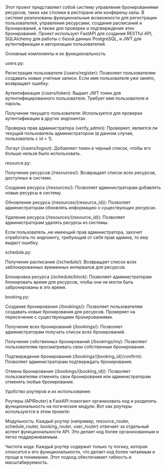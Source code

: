 Этот проект представляет собой систему управления бронированиями ресурсов, таких как столики в ресторане или конференц-залы. В системе реализованы функциональные возможности для регистрации пользователей, управления ресурсами, создания расписаний и бронирований, а также для проверки и подтверждения этих бронирований. Проект использует FastAPI для создания RESTful API, SQLAlchemy для работы с базой данных PostgreSQL, и JWT для аутентификации и авторизации пользователей.

Основные компоненты и их функциональность


users.py:

Регистрация пользователя (/users/register): Позволяет пользователям создавать новые учетные записи. Если имя пользователя уже занято, возвращает ошибку.

Аутентификация (/users/token): Выдает JWT токен для аутентифицированного пользователя. Требует имя пользователя и пароль.

Получение текущего пользователя: Используется для проверки аутентификации в других эндпоинтах.

Проверка прав администратора (verify_admin): Проверяет, является ли текущий пользователь администратором (в данном случае, пользователь с id = 1).

Логаут (/users/logout): Добавляет токен в черный список, чтобы его больше нельзя было использовать.


resource.py:

Получение ресурсов (/resources/): Возвращает список всех ресурсов, доступных в системе.

Создание ресурса (/resources/): Позволяет администраторам добавлять новые ресурсы в систему.

Обновление ресурса (/resources/{resource_id}): Позволяет администраторам обновлять информацию о существующих ресурсах.

Удаление ресурса (/resources/{resource_id}): Позволяет администраторам удалять ресурсы из системы.

Если пользователь ,не имеющий прав администратора, захочет отработать по эндпоинту, требующий от себя прав админа, то ему выдаст ошибку.


schedule.py:

Получение расписания (/schedule/): Возвращает список всех заблокированных временных интервалов для ресурсов.

Блокировка ресурса (/schedule/block): Позволяет администраторам блокировать время для ресурсов, чтобы они не могли быть забронированы в это время.



booking.py:

Создание бронирования (/bookings/): Позволяет пользователям создавать новые бронирования для ресурсов. Проверяет на пересечение с существующими бронированиями.

Получение всех бронирований (/bookings/): Позволяет администраторам получать список всех бронирований.

Получение собственных бронирований (/bookings/my): Позволяет пользователям просматривать свои собственные бронирования.

Подтверждение бронирования (/bookings/{booking_id}/confirm): Позволяет администраторам подтверждать бронирования.

Отмена бронирования (/bookings/{booking_id}): Позволяет пользователям отменять свои бронирования или администраторам отменять любые бронирования.


Удобство роутеров и их использование:


Роутеры (APIRouter) в FastAPI помогают организовать код и разделить функциональность на логические модули. Вот как роутеры используются в этом проекте:


Модульность: Каждый роутер (например, resource_router, schedule_router, booking_router, user_router) отвечает за отдельный аспект функциональности API. Это делает код более организованным и легко поддерживаемым.

Чистота кода: Каждый роутер содержит только ту логику, которая относится к его функциональности, что делает код более читаемым и проще в понимании. Этот подход обеспечивает гибкость и масштабируемость.

